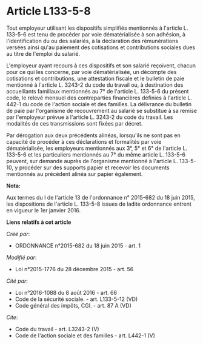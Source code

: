 # Article L133-5-8

Tout employeur utilisant les dispositifs simplifiés mentionnés à l'article L. 133-5-6 est tenu de procéder par voie
dématérialisée à son adhésion, à l'identification du ou des salariés, à la déclaration des rémunérations versées ainsi qu'au
paiement des cotisations et contributions sociales dues au titre de l'emploi du salarié. 

L'employeur ayant recours à ces dispositifs et son salarié reçoivent, chacun pour ce qui les concerne, par voie
dématérialisée, un décompte des cotisations et contributions, une attestation fiscale et le bulletin de paie mentionné à
l'article L. 3243-2 du code du travail ou, à destination des accueillants familiaux mentionnés au 7° de l'article L. 133-5-6
du présent code, le relevé mensuel des contreparties financières définies à l'article L. 442-1 du code de l'action sociale et
des familles. La délivrance du bulletin de paie par l'organisme de recouvrement au salarié se substitue à sa remise par
l'employeur prévue à l'article L. 3243-2 du code du travail. Les modalités de ces transmissions sont fixées par décret. 

Par dérogation aux deux précédents alinéas, lorsqu'ils ne sont pas en capacité de procéder à ces déclarations et formalités
par voie dématérialisée, les employeurs mentionnés aux 3°, 5° et 6° de l'article L. 133-5-6 et les particuliers mentionnés au
7° du même article L. 133-5-6 peuvent, sur demande auprès de l'organisme mentionné à l'article L. 133-5-10, y procéder sur
des supports papier et recevoir les documents mentionnés au précédent alinéa sur papier également.

**Nota:**

Aux termes du I de l'article 13 de l'ordonnance n° 2015-682 du 18 juin 2015, les dispositions de l'article L. 133-5-8 issues
de ladite ordonnance entrent en vigueur le 1er janvier 2016.

**Liens relatifs à cet article**

_Créé par_:

  - ORDONNANCE n°2015-682 du 18 juin 2015 - art. 1

_Modifié par_:

  - Loi n°2015-1776 du 28 décembre 2015 - art. 56

_Cité par_:

  - Loi n°2016-1088 du 8 août 2016 - art. 66
  - Code de la sécurité sociale. - art. L133-5-12 (VD)
  - Code général des impôts, CGI. - art. 87 A (VD)

_Cite_:

  - Code du travail - art. L3243-2 (V)
  - Code de l'action sociale et des familles - art. L442-1 (V)
